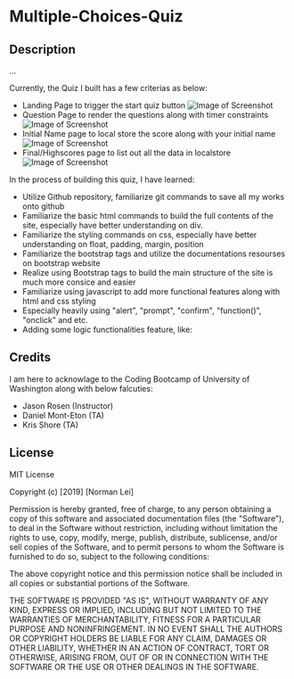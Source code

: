 # Multiple-Choices-Quiz

## Description

... 

Currently, the Quiz I built has a few criterias as below:
* Landing Page to trigger the start quiz button
![Image of Screenshot](asset/image/landing-page.png=200x200)
* Question Page to render the questions along with timer constraints
![Image of Screenshot](asset/image/question-page.png=200x200)
* Initial Name page to local store the score along with your initial name
![Image of Screenshot](asset/image/initial-name-page.png=200x200)
* Final/Highscores page to list out all the data in localstore
![Image of Screenshot](asset/image/final-page.png=200x200)



In the process of building this quiz, I have learned:
* Utilize Github repository, familiarize git commands to save all my works onto github
* Familiarize the basic html commands to build the full contents of the site, especially have better understanding on div.
* Familiarize the styling commands on css, especially have better understanding on float, padding, margin, position
* Familiarize the bootstrap tags and utilize the documentations resourses on bootstrap website
* Realize using Bootstrap tags to build the main structure of the site is much more consice and easier
* Familiarize using javascript to add more functional features along with html and css styling
* Especially heavily using "alert", "prompt", "confirm", "function()", "onclick" and etc.
* Adding some logic functionalities feature, like:



## Credits 

I am here to acknowlage to the Coding Bootcamp of University of Washington along with below falcuties:
* Jason Rosen (Instructor)
* Daniel Mont-Eton (TA)
* Kris Shore (TA)


## License
MIT License

Copyright (c) [2019] [Norman Lei]

Permission is hereby granted, free of charge, to any person obtaining a copy
of this software and associated documentation files (the "Software"), to deal
in the Software without restriction, including without limitation the rights
to use, copy, modify, merge, publish, distribute, sublicense, and/or sell
copies of the Software, and to permit persons to whom the Software is
furnished to do so, subject to the following conditions:

The above copyright notice and this permission notice shall be included in all
copies or substantial portions of the Software.

THE SOFTWARE IS PROVIDED "AS IS", WITHOUT WARRANTY OF ANY KIND, EXPRESS OR
IMPLIED, INCLUDING BUT NOT LIMITED TO THE WARRANTIES OF MERCHANTABILITY,
FITNESS FOR A PARTICULAR PURPOSE AND NONINFRINGEMENT. IN NO EVENT SHALL THE
AUTHORS OR COPYRIGHT HOLDERS BE LIABLE FOR ANY CLAIM, DAMAGES OR OTHER
LIABILITY, WHETHER IN AN ACTION OF CONTRACT, TORT OR OTHERWISE, ARISING FROM,
OUT OF OR IN CONNECTION WITH THE SOFTWARE OR THE USE OR OTHER DEALINGS IN THE
SOFTWARE.